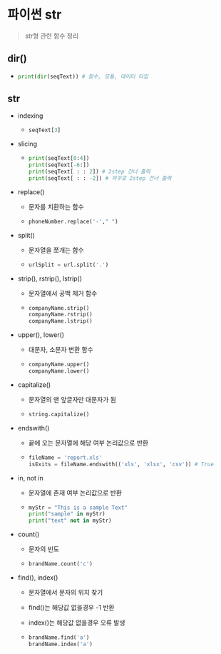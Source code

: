 # 파이썬 str

> str형 관련 함수 정리



## dir()

- ```python
  print(dir(seqText)) # 함수, 모듈, 데이터 타입
  ```



## str

- indexing

  - ```python
    seqText[3]
    ```

- slicing

  - ``` python 
    print(seqText[0:4])
    print(seqText[-6:])
    print(seqText[ : : 2]) # 2step 건너 출력
    print(seqText[ : : -2]) # 꺼꾸로 2step 건너 출력
    ```

- replace()

  - 문자를 치환하는 함수

  - ```python
    phoneNumber.replace('-'," ")
    ```

- split()

  - 문자열을 쪼개는 함수

  - ```python
    urlSplit = url.split('.')
    ```

- strip(), rstrip(), lstrip()

  - 문자열에서 공백 제거 함수

  - ```python
    companyName.strip()
    companyName.rstrip()
    companyName.lstrip()
    ```

- upper(), lower()

  - 대문자, 소문자 변환 함수 

  - ```python
    companyName.upper()
    companyName.lower()
    ```

- capitalize()

  - 문자열의 맨 앞글자만 대문자가 됨

  - ```python
    string.capitalize()
    ```

- endswith()

  - 끝에 오는 문자열에 해당 여부 논리값으로 반환

  - ```python
    fileName = 'report.xls'
    isExits = fileName.endswith(('xls', 'xlsx', 'csv')) # True
    ```

- in, not in 

  - 문자열에 존재 여부 논리값으로 반환

  - ```python
    myStr = "This is a sample Text"
    print("sample" in myStr)
    print("text" not in myStr)
    ```

- count()

  - 문자의 빈도

  - ```python
    brandName.count('c')
    ```

- find(), index()

  - 문자열에서 문자의 위치 찾기

  - find()는 해당값 없을경우 -1 반환

  - index()는 해당값 없을경우 오류 발생

  - ```python
    brandName.find('a')
    brandName.index('a')
    ```